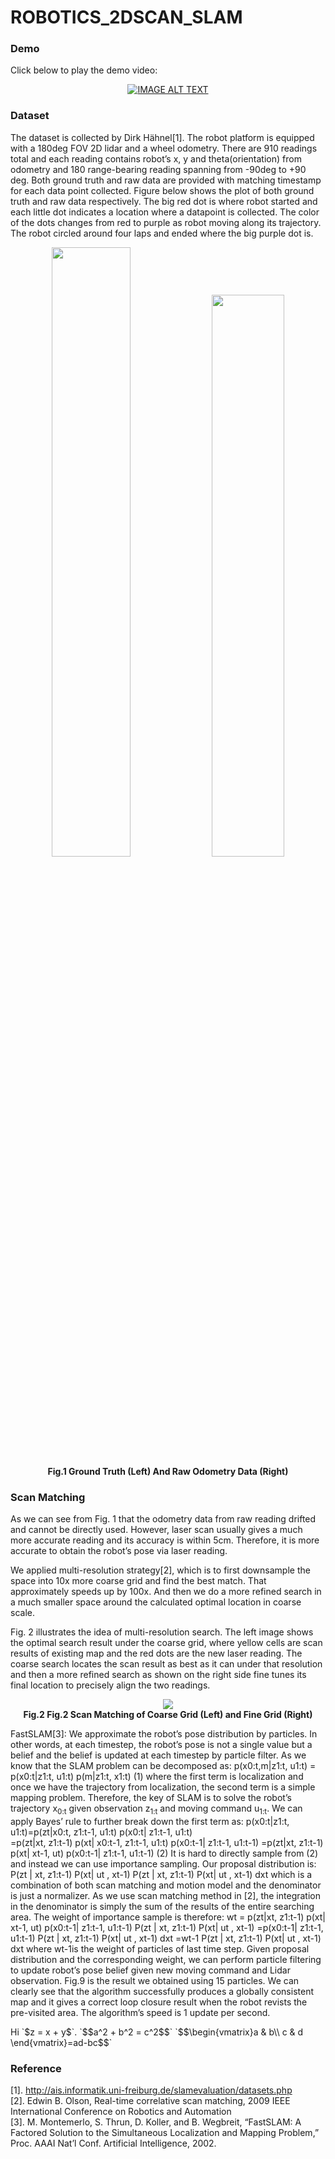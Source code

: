 # ROBOTICS_2DSCAN_SLAM

### Demo
Click below to play the demo video:
<div align="center">
  <a href="https://www.youtube.com/watch?v=qH-ZQsRhMQU"><img src="https://github.com/xiaofeng419/ROBOTICS_2DSCAN_SLAM/tree/master/Image/SLAM_DEMO.png" alt="IMAGE ALT TEXT"></a>
</div>


### Dataset
The dataset is collected by Dirk Hähnel[1]. The robot platform is equipped with a 180deg FOV 2D lidar and a wheel odometry. There are 910 readings total and each reading contains robot’s x, y and theta(orientation) from odometry and 180 range-bearing reading spanning from -90deg to +90 deg. Both ground truth and raw data are provided with matching timestamp for each data point collected. Figure below shows the plot of both ground truth and raw data respectively. The big red dot is where robot started and each little dot indicates a location where a datapoint is collected. The color of the dots changes from red to purple as robot moving along its trajectory. The robot circled around four laps and ended where the big purple dot is.  

<p align="center">
  <img width="50%" src="https://github.com/xiaofeng419/ROBOTICS_2DSCAN_SLAM/tree/master/Image/GroundTruthLabel.png">
  <img width="48%" src="https://github.com/xiaofeng419/ROBOTICS_2DSCAN_SLAM/tree/master/Image/rawOdometryLabel.png"><br>
  <b>Fig.1 Ground Truth (Left) And Raw Odometry Data (Right) </b><br>
</p>

### Scan Matching 
As we can see from Fig. 1 that the odometry data from raw reading drifted and cannot be directly used. However, laser scan usually gives a much more accurate reading and its accuracy is within 5cm. Therefore, it is more accurate to obtain the robot’s pose via laser reading. 

We applied multi-resolution strategy[2], which is to first downsample the space into 10x more coarse grid and find the best match. That approximately speeds up by 100x. And then we do a more refined search in a much smaller space around the calculated optimal location in coarse scale.  

Fig. 2 illustrates the idea of multi-resolution search. The left image shows the optimal search result under the coarse grid, where yellow cells are scan results of existing map and the red dots are the new laser reading. The coarse search locates the scan result as best as it can under that resolution and then a more refined search as shown on the right side fine tunes its final location to precisely align the two readings. 
 
<p align="center">
  <img  src="https://github.com/xiaofeng419/ROBOTICS_2DSCAN_SLAM/tree/master/Image/ScanMatching.png"><br>
  <b>Fig.2 Fig.2 Scan Matching of Coarse Grid (Left) and Fine Grid (Right)</b><br>
</p>


FastSLAM[3]:
We approximate the robot’s pose distribution by particles. In other words, at each timestep, the robot’s pose is not a single value but a belief and the belief is updated at each timestep by particle filter. As we know that the SLAM problem can be decomposed as:
                              p(x0:t,m|z1:t, u1:t) = p(x0:t|z1:t, u1:t) p(m|z1:t, x1:t)                               (1)
where the first term is localization and once we have the trajectory from localization, the second term is a simple mapping problem. Therefore, the key of SLAM is to solve the robot’s trajectory x<sub>0:t</sub> given observation z<sub>1:t</sub>  and moving command u<sub>1:t</sub>. We can apply Bayes’ rule to further break down the first term as:
p(x0:t|z1:t, u1:t)=p(zt|x0:t, z1:t-1, u1:t) p(x0:t| z1:t-1, u1:t)  
                                                        =p(zt|xt, z1:t-1) p(xt| x0:t-1, z1:t-1, u1:t) p(x0:t-1| z1:t-1, u1:t-1)
                                                         =p(zt|xt, z1:t-1) p(xt| xt-1, ut) p(x0:t-1| z1:t-1, u1:t-1)          (2)
It is hard to directly sample from (2) and instead we can use importance sampling. Our proposal distribution is:
P(zt | xt,  z1:t-1) P(xt| ut , xt-1) P(zt | xt,  z1:t-1) P(xt| ut , xt-1) dxt
which is a combination of both scan matching and motion model and the denominator is just a normalizer. As we use scan matching method in [2], the integration in the denominator is simply the sum of the results of the entire searching area. The weight of importance sample is therefore: 
 wt = p(zt|xt, z1:t-1) p(xt| xt-1, ut) p(x0:t-1| z1:t-1, u1:t-1) P(zt | xt,  z1:t-1) P(xt| ut , xt-1)
                                            =p(x0:t-1| z1:t-1, u1:t-1) P(zt | xt,  z1:t-1) P(xt| ut , xt-1) dxt
                  =wt-1 P(zt | xt,  z1:t-1) P(xt| ut , xt-1) dxt
where wt-1is the weight of particles of last time step. Given proposal distribution and the corresponding weight, we can perform particle filtering to update robot’s pose belief given new moving command and Lidar observation. Fig.9 is the result we obtained using 15 particles. We can clearly see that the algorithm successfully produces a globally consistent map and it gives a correct loop closure result when the robot revists the pre-visited area. The algorithm’s speed is 1 update per second.


<script src="//yihui.org/js/math-code.js">
</script>  Hi `$z = x + y$`. `$$a^2 + b^2 = c^2$$` `$$\begin{vmatrix}a & b\\ c & d \end{vmatrix}=ad-bc$$`
<script async src="//mathjax.rstudio.com/latest/MathJax.js?config=TeX-MML-AM_CHTML">  </script>

### Reference 
[1]. http://ais.informatik.uni-freiburg.de/slamevaluation/datasets.php \
[2]. Edwin B. Olson, Real-time correlative scan matching, 2009 IEEE International Conference on Robotics and Automation
 \
[3]. M. Montemerlo, S. Thrun, D. Koller, and B. Wegbreit, “FastSLAM: A Factored Solution to the Simultaneous Localization and Mapping Problem,” Proc. AAAI Nat’l Conf. Artificial Intelligence, 2002.
